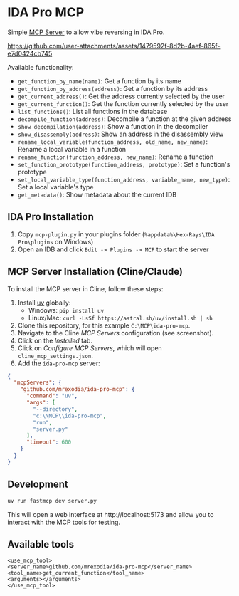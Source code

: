 # IDA Pro MCP

Simple [MCP Server](https://modelcontextprotocol.io/introduction) to allow vibe reversing in IDA Pro.

https://github.com/user-attachments/assets/1479592f-8d2b-4aef-865f-e7d0424cb745

Available functionality:

- `get_function_by_name(name)`: Get a function by its name
- `get_function_by_address(address)`: Get a function by its address
- `get_current_address()`: Get the address currently selected by the user
- `get_current_function()`: Get the function currently selected by the user
- `list_functions()`: List all functions in the database
- `decompile_function(address)`: Decompile a function at the given address
- `show_decompilation(address)`: Show a function in the decompiler
- `show_disassembly(address)`: Show an address in the disassembly view
- `rename_local_variable(function_address, old_name, new_name)`: Rename a local variable in a function
- `rename_function(function_address, new_name)`: Rename a function
- `set_function_prototype(function_address, prototype)`: Set a function's prototype
- `set_local_variable_type(function_address, variable_name, new_type)`: Set a local variable's type
- `get_metadata()`: Show metadata about the current IDB

## IDA Pro Installation

1. Copy `mcp-plugin.py` in your plugins folder (`%appdata%\Hex-Rays\IDA Pro\plugins` on Windows)
2. Open an IDB and click `Edit -> Plugins -> MCP` to start the server

## MCP Server Installation (Cline/Claude)

To install the MCP server in Cline, follow these steps:

1. Install [uv](https://github.com/astral-sh/uv) globally:
   - Windows: `pip install uv`
   - Linux/Mac: `curl -LsSf https://astral.sh/uv/install.sh | sh`
2. Clone this repository, for this example `C:\MCP\ida-pro-mcp`.
3. Navigate to the Cline _MCP Servers_ configuration (see screenshot).
4. Click on the _Installed_ tab.
5. Click on _Configure MCP Servers_, which will open `cline_mcp_settings.json`.
6. Add the `ida-pro-mcp` server:

```json
{
  "mcpServers": {
    "github.com/mrexodia/ida-pro-mcp": {
      "command": "uv",
      "args": [
        "--directory",
        "c:\\MCP\\ida-pro-mcp",
        "run",
        "server.py"
      ],
      "timeout": 600
    }
  }
}

```

## Development

```sh
uv run fastmcp dev server.py
```

This will open a web interface at http://localhost:5173 and allow you to interact with the MCP tools for testing.

## Available tools

```
<use_mcp_tool>
<server_name>github.com/mrexodia/ida-pro-mcp</server_name>
<tool_name>get_current_function</tool_name>
<arguments></arguments>
</use_mcp_tool>
```
